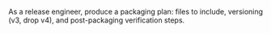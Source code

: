
As a release engineer, produce a packaging plan: files to include, versioning (v3, drop v4), and post-packaging verification steps.
